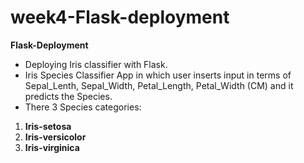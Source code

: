 # week4-Flask-deployment
**Flask-Deployment**

- Deploying Iris classifier with Flask.
- Iris Species Classifier App in which user inserts input in terms of Sepal_Lenth, Sepal_Width, Petal_Length, Petal_Width (CM) and it predicts the Species.
- There 3 Species categories: 
1. **Iris-setosa**
2. **Iris-versicolor**
3. **Iris-virginica**
